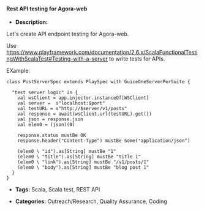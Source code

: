 #### Rest API testing for Agora-web


- **Description:**

Let's create API endpoint testing for Agora-web.

Use 
https://www.playframework.com/documentation/2.6.x/ScalaFunctionalTestingWithScalaTest#Testing-with-a-server
to write tests for APIs.

EXample:

```
class PostServerSpec extends PlaySpec with GuiceOneServerPerSuite {

  "test server logic" in {
    val wsClient = app.injector.instanceOf[WSClient]
    val server =  s"localhost:$port"
    val testURL = s"http://$server/v1/posts"
    val response = await(wsClient.url(testURL).get())
    val json = response.json
    val elem0 = (json)(0)
    
    response.status mustBe OK
    response.header("Content-Type") mustBe Some("application/json")

    (elem0 \ "id").as[String] mustBe "1"
    (elem0 \ "title").as[String] mustBe "title 1"
    (elem0 \ "link").as[String] mustBe "/v1/posts/1"
    (elem0 \ "body").as[String] mustBe "blog post 1"    
  }
}
```

- **Tags:** Scala, Scala test, REST API

- **Categories:** Outreach/Research, Quality Assurance, Coding

